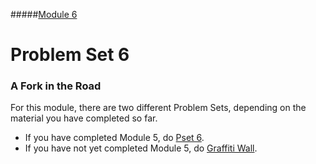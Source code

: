 #####[Module 6](../..)

# Problem Set 6

### A Fork in the Road

For this module, there are two different Problem Sets, depending on the material you have completed so far.
* If you have completed Module 5, do [Pset 6](./pset6).
* If you have not yet completed Module 5, do [Graffiti Wall](./pset6-alt).
